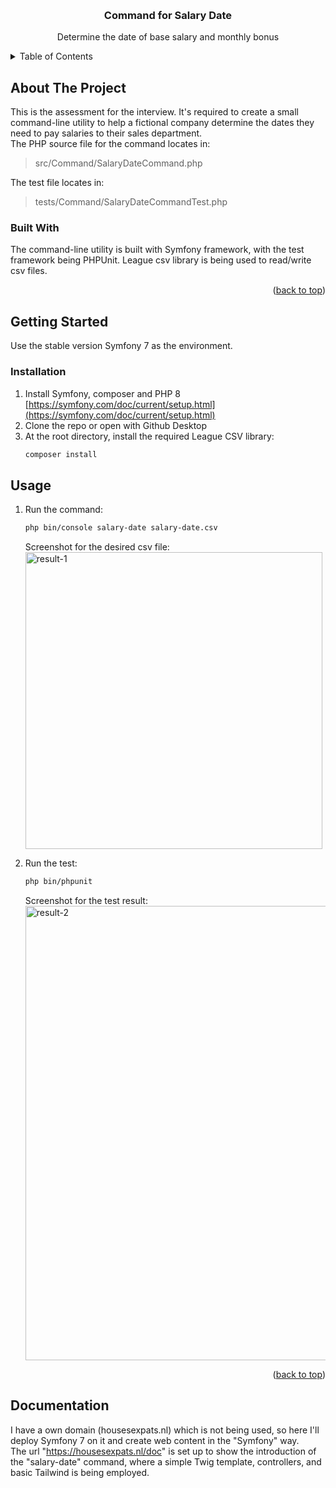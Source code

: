<a name="readme-top"></a>
<!-- PROJECT LOGO -->
<br />
<div align="center">
  <h3 align="center">Command for Salary Date</h3>
  <p align="center">
    Determine the date of base salary and monthly bonus
  </p>
</div>

<!-- TABLE OF CONTENTS -->
<details>
  <summary>Table of Contents</summary>
  <ol>
    <li>
      <a href="#about-the-project">About The Project</a>
      <ul>
        <li><a href="#built-with">Built With</a></li>
      </ul>
    </li>
    <li>
      <a href="#getting-started">Getting Started</a>
      <ul>
        <li><a href="#installation">Installation</a></li>
      </ul>
    </li>
    <li><a href="#usage">Usage</a></li>
  </ol>
</details>

<!-- ABOUT THE PROJECT -->
## About The Project

This is the assessment for the interview. It's required to create a small command-line utility to help a fictional company determine the dates they need to pay salaries to their sales department.<br/>
The PHP source file for the command locates in:
>src/Command/SalaryDateCommand.php

The test file locates in:
>tests/Command/SalaryDateCommandTest.php

### Built With

The command-line utility is built with Symfony framework, with the test framework being PHPUnit. League csv library is being used to read/write csv files.

<p align="right">(<a href="#readme-top">back to top</a>)</p>

<!-- GETTING STARTED -->
## Getting Started

Use the stable version Symfony 7 as the environment.

### Installation

1. Install Symfony, composer and PHP 8 [https://symfony.com/doc/current/setup.html](https://symfony.com/doc/current/setup.html)
2. Clone the repo or open with Github Desktop
3. At the root directory, install the required League CSV library:
   ```sh
   composer install
   ```

<!-- USAGE EXAMPLES -->
## Usage
1. Run the command:
   ```sh
   php bin/console salary-date salary-date.csv
   ```
   Screenshot for the desired csv file:<br/>
   <img width="475" alt="result-1" src="https://github.com/FantasizingCoding/salary_date/assets/61125278/f7499ef6-c2cc-4d03-82f9-41b59b43af7c">

2. Run the test:
   ```sh
   php bin/phpunit
   ```
   Screenshot for the test result:<br/>
   <img width="727" alt="result-2" src="https://github.com/FantasizingCoding/salary_date/assets/61125278/dc971d58-0953-4d4e-b3b0-462585f316b7">

<p align="right">(<a href="#readme-top">back to top</a>)</p>

## Documentation
I have a own domain (housesexpats.nl) which is not being used, so here I'll deploy Symfony 7 on it and create web content in the "Symfony" way.<br/>
The url "https://housesexpats.nl/doc" is set up to show the introduction of the "salary-date" command, where a simple Twig template, controllers, and basic Tailwind is being employed.

